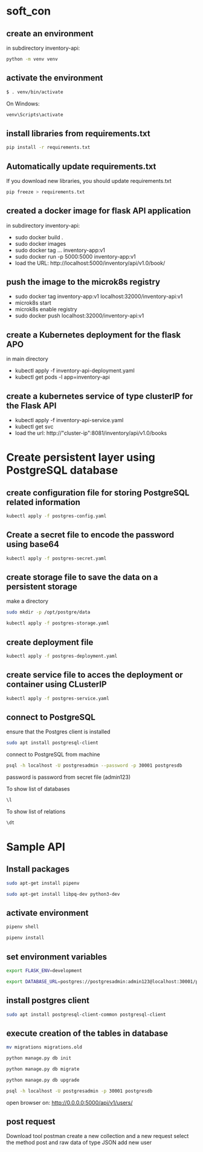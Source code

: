 # soft_con

## create an environment 
in subdirectory inventory-api:
```bash
python -m venv venv
```

## activate the environment
```bash
$ . venv/bin/activate
```
On Windows:
```bash
venv\Scripts\activate
```

## install libraries from requirements.txt

```bash
pip install -r requirements.txt
```

## Automatically update requirements.txt

If you download new libraries, you should update requirements.txt

```bash
pip freeze > requirements.txt 
```

## created a docker image for flask API application

in subdirectory inventory-api:
- sudo docker build . 
- sudo docker images 
- sudo docker tag ... inventory-app:v1 
- sudo docker run -p 5000:5000 inventory-app:v1 
- load the URL: http://localhost:5000/inventory/api/v1.0/book/

## push the image to the microk8s registry

- sudo docker tag inventory-app:v1 localhost:32000/inventory-api:v1
- microk8s start
- microk8s enable registry
- sudo docker push localhost:32000/inventory-api:v1

## create a Kubernetes deployment for the flask APO

in main directory
- kubectl apply -f inventory-api-deployment.yaml
- kubectl get pods -l app=inventory-api

## create a kubernetes service of type clusterIP for the Flask API
- kubectl apply -f inventory-api-service.yaml
- kubectl get svc
- load the url: http://"cluster-ip":8081/inventory/api/v1.0/books


# Create persistent layer using PostgreSQL database

## create configuration file for storing PostgreSQL related information
```bash
kubectl apply -f postgres-config.yaml
```
## Create a secret file to encode the password using base64 
```bash
kubectl apply -f postgres-secret.yaml
```
## create storage file to save the data on a persistent storage
make a directory
```bash
sudo mkdir -p /opt/postgre/data
```
```bash
kubectl apply -f postgres-storage.yaml
```
## create deployment file 
```bash
kubectl apply -f postgres-deployment.yaml
```
## create service file to acces the deployment or container using CLusterIP
```bash
kubectl apply -f postgres-service.yaml
```

## connect to PostgreSQL
ensure that the Postgres client is installed
```bash
sudo apt install postgresql-client
```
connect to PostgreSQL from machine
```bash
psql -h localhost -U postgresadmin --password -p 30001 postgresdb
```
password is password from secret file (admin123)

To show list of databases
```bash
\l
```

To show list of relations
```bash
\dt
```

# Sample API

## Install packages 
```bash
sudo apt-get install pipenv
```
```bash
sudo apt-get install libpq-dev python3-dev
```

## activate environment
```bash
pipenv shell
```
```bash
pipenv install
```

## set environment variables
```bash
export FLASK_ENV=development
```
```bash
export DATABASE_URL=postgres://postgresadmin:admin123@localhost:30001/postgresdb
```

## install postgres client
```bash
sudo apt install postgresql-client-common postgresql-client
```
## execute creation of the tables in database
```bash
mv migrations migrations.old
```
```bash
python manage.py db init
```
```bash
python manage.py db migrate
```
```bash
python manage.py db upgrade
```
```bash
psql -h localhost -U postgresadmin -p 30001 postgresdb
```

open browser on:
http://0.0.0.0:5000/api/v1/users/

## post request
Download tool postman
create a new collection and a new request
select the method post and raw data of type JSON
add new user


